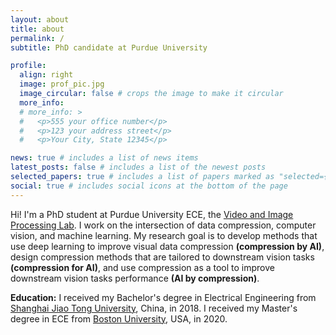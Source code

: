 ```yaml
---
layout: about
title: about
permalink: /
subtitle: PhD candidate at Purdue University

profile:
  align: right
  image: prof_pic.jpg
  image_circular: false # crops the image to make it circular
  more_info: 
  # more_info: >
  #   <p>555 your office number</p>
  #   <p>123 your address street</p>
  #   <p>Your City, State 12345</p>

news: true # includes a list of news items
latest_posts: false # includes a list of the newest posts
selected_papers: true # includes a list of papers marked as "selected={true}"
social: true # includes social icons at the bottom of the page
---
```


Hi!
I'm a PhD student at Purdue University ECE, the <a href='https://engineering.purdue.edu/~ips/'>Video and Image Processing Lab</a>.
I work on the intersection of data compression, computer vision, and machine learning.
My research goal is to develop methods that use deep learning to improve visual data compression **(compression by AI)**, design compression methods that are tailored to downstream vision tasks **(compression for AI)**, and use compression as a tool to improve downstream vision tasks performance **(AI by compression)**.

**Education:** I received my Bachelor's degree in Electrical Engineering from [Shanghai Jiao Tong University](https://en.sjtu.edu.cn/), China, in 2018. I received my Master's degree in ECE from [Boston University](https://www.bu.edu/eng/academics/departments-and-divisions/electrical-and-computer-engineering/), USA, in 2020.

<!-- Put your address / P.O. box / other info right below your picture. You can also disable any of these elements by editing `profile` property of the YAML header of your `_pages/about.md`. Edit `_bibliography/papers.bib` and Jekyll will render your [publications page](/al-folio/publications/) automatically. -->

<!-- Link to your social media connections, too. This theme is set up to use [Font Awesome icons](https://fontawesome.com/) and [Academicons](https://jpswalsh.github.io/academicons/), like the ones below. Add your Facebook, Twitter, LinkedIn, Google Scholar, or just disable all of them. -->
